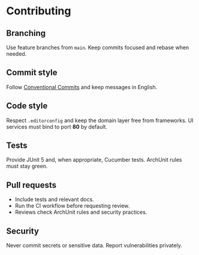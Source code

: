 # Contributing

## Branching
Use feature branches from `main`. Keep commits focused and rebase when needed.

## Commit style
Follow [Conventional Commits](https://www.conventionalcommits.org/) and keep messages in English.

## Code style
Respect `.editorconfig` and keep the domain layer free from frameworks. UI services must bind to port **80** by default.

## Tests
Provide JUnit 5 and, when appropriate, Cucumber tests. ArchUnit rules must stay green.

## Pull requests
- Include tests and relevant docs.
- Run the CI workflow before requesting review.
- Reviews check ArchUnit rules and security practices.

## Security
Never commit secrets or sensitive data. Report vulnerabilities privately.
